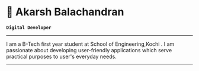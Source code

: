 # 🦥 Akarsh Balachandran

**`Digital Developer`**
<hr>

I am a B-Tech first year student at School of Engineering,Kochi .
I am passionate about developing user-friendly applications which serve practical purposes to user's everyday needs.


<hr>
